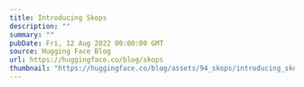 ```yaml
---
title: Introducing Skops
description: ""
summary: ""
pubDate: Fri, 12 Aug 2022 00:00:00 GMT
source: Hugging Face Blog
url: https://huggingface.co/blog/skops
thumbnail: "https://huggingface.co/blog/assets/94_skops/introducing_skops.png"
---
```


